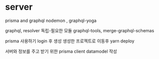 # server
prisma and graphql
nodemon , graphql-yoga

graphql, resolver 독립-필요한 모듈 
graphql-tools, merge-graphql-schemas

prisma 사용하기 
login 후 생성
생성한 프로젝트로 이동후 yarn deploy

서버와 정보를 주고 받기 위한 prisma client
datamodel 작성

